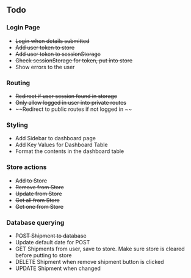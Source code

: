 ## Todo

### Login Page
* ~~Login when details submitted~~
* ~~Add user token to store~~
* ~~Add user token to sessionStorage~~
* ~~Check sessionStorage for token, put into store~~
* Show errors to the user

### Routing
* ~~Redirect if user session found in storage~~
* ~~Only allow logged in user into private routes~~
* ~~Redirect to public routes if not logged in ~~

### Styling
* Add Sidebar to dashboard page
* Add Key Values for Dashboard Table
* Format the contents in the dashboard table

### Store actions
* ~~Add to Store~~
* ~~Remove from Store~~
* ~~Update from Store~~
* ~~Get all from Store~~
* ~~Get one from Store~~

### Database querying
* ~~POST Shipment to database~~
* Update default date for POST
* GET Shipments from user, save to store. Make sure store is cleared before putting to store
* DELETE Shipment when remove shipment button is clicked
* UPDATE Shipment when changed
